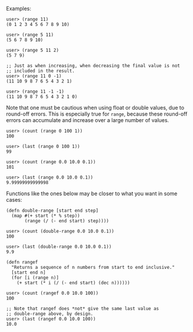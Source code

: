Examples:

    user> (range 11)
    (0 1 2 3 4 5 6 7 8 9 10)

    user> (range 5 11)
    (5 6 7 8 9 10)

    user> (range 5 11 2)
    (5 7 9)

    ;; Just as when increasing, when decreasing the final value is not
    ;; included in the result.
    user> (range 11 0 -1)
    (11 10 9 8 7 6 5 4 3 2 1)

    user> (range 11 -1 -1)
    (11 10 9 8 7 6 5 4 3 2 1 0)

Note that one must be cautious when using float or double values, due
to round-off errors.  This is especially true for `range`, because
these round-off errors can accumulate and increase over a large number
of values.

    user> (count (range 0 100 1))
    100

    user> (last (range 0 100 1))
    99

    user> (count (range 0.0 10.0 0.1))
    101

    user> (last (range 0.0 10.0 0.1))
    9.99999999999998

Functions like the ones below may be closer to what you want in some
cases:

    (defn double-range [start end step]
      (map #(+ start (* % step))
           (range (/ (- end start) step))))

    user> (count (double-range 0.0 10.0 0.1))
    100

    user> (last (double-range 0.0 10.0 0.1))
    9.9

    (defn rangef
      "Returns a sequence of n numbers from start to end inclusive."
      [start end n]
      (for [i (range n)]
        (+ start (* i (/ (- end start) (dec n))))))

    user> (count (rangef 0.0 10.0 100))
    100

    ;; Note that rangef does *not* give the same last value as
    ;; double-range above, by design.
    user> (last (rangef 0.0 10.0 100))
    10.0
